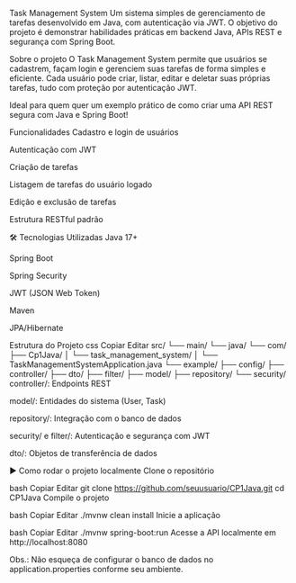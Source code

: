 Task Management System
Um sistema simples de gerenciamento de tarefas desenvolvido em Java, com autenticação via JWT. O objetivo do projeto é demonstrar habilidades práticas em backend Java, APIs REST e segurança com Spring Boot.

 Sobre o projeto
O Task Management System permite que usuários se cadastrem, façam login e gerenciem suas tarefas de forma simples e eficiente. Cada usuário pode criar, listar, editar e deletar suas próprias tarefas, tudo com proteção por autenticação JWT.

Ideal para quem quer um exemplo prático de como criar uma API REST segura com Java e Spring Boot!

 Funcionalidades
Cadastro e login de usuários

Autenticação com JWT

Criação de tarefas

Listagem de tarefas do usuário logado

Edição e exclusão de tarefas

Estrutura RESTful padrão

🛠️ Tecnologias Utilizadas
Java 17+

Spring Boot

Spring Security

JWT (JSON Web Token)

Maven

JPA/Hibernate

 Estrutura do Projeto
css
Copiar
Editar
src/
└── main/
    └── java/
        └── com/
            ├── Cp1Java/
            │   └── task_management_system/
            │       └── TaskManagementSystemApplication.java
            └── example/
                ├── config/
                ├── controller/
                ├── dto/
                ├── filter/
                ├── model/
                ├── repository/
                └── security/
controller/: Endpoints REST

model/: Entidades do sistema (User, Task)

repository/: Integração com o banco de dados

security/ e filter/: Autenticação e segurança com JWT

dto/: Objetos de transferência de dados

▶️ Como rodar o projeto localmente
Clone o repositório

bash
Copiar
Editar
git clone https://github.com/seuusuario/CP1Java.git
cd CP1Java
Compile o projeto

bash
Copiar
Editar
./mvnw clean install
Inicie a aplicação

bash
Copiar
Editar
./mvnw spring-boot:run
Acesse a API localmente em http://localhost:8080

Obs.: Não esqueça de configurar o banco de dados no application.properties conforme seu ambiente.
